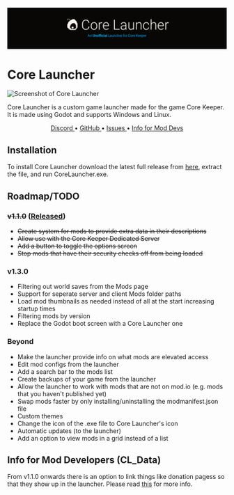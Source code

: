 ![Core Launcher](Banner.png)

# Core Launcher
![Screenshot of Core Launcher](https://github.com/user-attachments/assets/72a78cb0-9211-415a-912d-1e2388b4d9e1)

Core Launcher is a custom game launcher made for the game Core Keeper. It is made using Godot and supports Windows and Linux.
<p align="center">
  <a href="https://discord.com/channels/851842678340845600/1173510418690490458" target="_blank">
    Discord
  </a>
  •
  <a href="https://github.com/super-miner/Core-Launcher">
    GitHub
  </a>
  •
  <a href="https://github.com/super-miner/Core-Launcher/issues">
    Issues
  </a>
  •
  <a href="Info/UsingExtraData.md">
    Info for Mod Devs
  </a>
</p>

## Installation
To install Core Launcher download the latest full release from [here](https://github.com/super-miner/Core-Launcher/releases), extract the file, and run CoreLauncher.exe.

## Roadmap/TODO
### ~~v1.1.0~~ ([Released](https://github.com/super-miner/Core-Launcher/releases))
- ~~Create system for mods to provide extra data in their descriptions~~
- ~~Allow use with the Core Keeper Dedicated Server~~
- ~~Add a button to toggle the options screen~~
- ~~Stop mods that have their security checks off from being loaded~~

### v1.3.0
- Filtering out world saves from the Mods page
- Support for seperate server and client Mods folder paths
- Load mod thumbnails as needed instead of all at the start increasing startup times
- Filtering mods by version
- Replace the Godot boot screen with a Core Launcher one

### Beyond
- Make the launcher provide info on what mods are elevated access
- Edit mod configs from the launcher
- Add a search bar to the mods list
- Create backups of your game from the launcher
- Allow the launcher to work with mods that are not on mod.io (e.g. mods that you haven't published yet)
- Swap mods faster by only installing/uninstalling the modmanifest.json file
- Custom themes
- Change the icon of the .exe file to Core Launcher's icon
- Automatic updates (to the launcher)
- Add an option to view mods in a grid instead of a list

## Info for Mod Developers (CL_Data)
From v1.1.0 onwards there is an option to link things like donation pagess so that they show up in the launcher. Please read [this](Info/UsingCL_Data.md) for more info.
